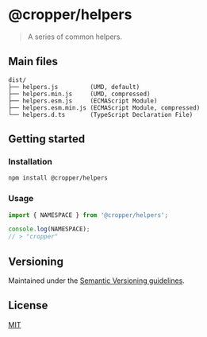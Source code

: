 # @cropper/helpers

> A series of common helpers.

## Main files

```text
dist/
├── helpers.js         (UMD, default)
├── helpers.min.js     (UMD, compressed)
├── helpers.esm.js     (ECMAScript Module)
├── helpers.esm.min.js (ECMAScript Module, compressed)
└── helpers.d.ts       (TypeScript Declaration File)
```

## Getting started

### Installation

```sh
npm install @cropper/helpers
```

### Usage

```js
import { NAMESPACE } from '@cropper/helpers';

console.log(NAMESPACE);
// > "cropper"
```

## Versioning

Maintained under the [Semantic Versioning guidelines](https://semver.org/).

## License

[MIT](https://opensource.org/licenses/MIT)
